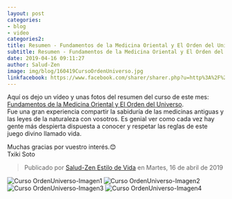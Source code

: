 ```yaml
---
layout: post
categories:
- blog
- video
categories2: 
title: Resumen - Fundamentos de la Medicina Oriental y El Orden del Universo
subtitle: Resumen - Fundamentos de la Medicina Oriental y El Orden del Universo
date: 2019-04-16 09:11:27
author: Salud-Zen
image: img/blog/160419CursoOrdenUniverso.jpg
linkfacebook: https://www.facebook.com/sharer/sharer.php?u=http%3A%2F%2Fww.salud-zen.com%2Fblog%2F2019%2F04%2F16%2Fcursos-resumen-orden-universo.html&amp;src=sdkpreparse
---
```

Aquí os dejo un vídeo y unas fotos del resumen del curso de este mes: [Fundamentos de la Medicina Oriental y El Orden del Universo][curso].   
Fue una gran experiencia compartir la sabiduría de las medicinas antiguas y las leyes de la naturaleza con vosotros. Es genial ver como cada vez hay gente más despierta dispuesta a conocer y respetar las reglas de este juego divino llamado vida.   

Muchas gracias por vuestro interés.😊   
Txiki Soto

<div class="fb-video" data-href="https://www.facebook.com/saludzen.estilodevida/videos/2384478218450468/" data-width="500" data-show-text="false"><blockquote cite="https://developers.facebook.com/saludzen.estilodevida/videos/2384478218450468/" class="fb-xfbml-parse-ignore"><a href="https://developers.facebook.com/saludzen.estilodevida/videos/2384478218450468/"></a><p></p>Publicado por <a href="https://www.facebook.com/saludzen.estilodevida">Salud-Zen Estilo de Vida</a> en Martes, 16 de abril de 2019</blockquote></div>

![Curso OrdenUniverso-Imagen1][img1]
![Curso OrdenUniverso-Imagen2][img2]
![Curso OrdenUniverso-Imagen3][img3]
![Curso OrdenUniverso-Imagen4][img4]


[curso]:{{site.url}}{{site.baseurl}}evento/2019/04/06/curso-orden-universo.html


[img1]:{{site.url}}{{site.baseurl}}/img/blog/160419CursoOrdenUniverso_1.jpg

[img2]:{{site.url}}{{site.baseurl}}/img/blog/160419CursoOrdenUniverso_2.jpg

[img3]:{{site.url}}{{site.baseurl}}/img/blog/160419CursoOrdenUniverso_3.jpg
[img4]:{{site.url}}{{site.baseurl}}/img/blog/160419CursoOrdenUniverso_4.jpg
